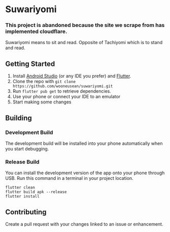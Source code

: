 # Suwariyomi
### This project is abandoned because the site we scrape from has implemented cloudflare.

Suwariyomi means to sit and read. Opposite of Tachiyomi which is to stand and read.

## Getting Started

1. Install [Android Studio](https://developer.android.com/studio) (or any IDE you prefer) and [Flutter](https://docs.flutter.dev/get-started/install).
2. Clone the repo with `git clone https://github.com/wooneusean/suwariyomi.git`
3. Run `flutter pub get` to retrieve dependencies.
4. Use your phone or connect your IDE to an emulator
5. Start making some changes

## Building

### Development Build
The development build will be installed into your phone automatically when you start debugging.

### Release Build
You can install the development version of the app onto your phone through USB. Run this command in a terminal in your project location.
```
flutter clean
flutter build apk --release
flutter install
```

## Contributing
Create a pull request with your changes linked to an issue or enhancement.
